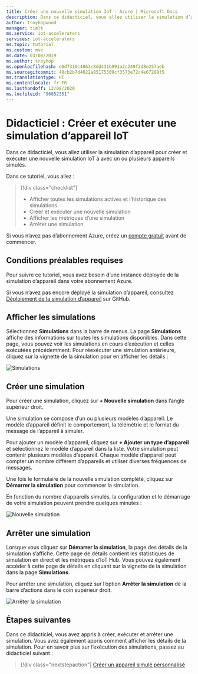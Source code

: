 ```yaml
---
title: Créer une nouvelle simulation IoT - Azure | Microsoft Docs
description: Dans ce didacticiel, vous allez utiliser la simulation d’appareil pour créer et exécuter une nouvelle simulation.
author: troyhopwood
manager: timlt
ms.service: iot-accelerators
services: iot-accelerators
ms.topic: tutorial
ms.custom: mvc
ms.date: 03/08/2019
ms.author: troyhop
ms.openlocfilehash: e0d7310c4863c8dd431b991a2c249f2d8e257aeb
ms.sourcegitcommit: 48cb2b7d4022a85175309cf3573e72c4e67288f5
ms.translationtype: HT
ms.contentlocale: fr-FR
ms.lasthandoff: 12/08/2020
ms.locfileid: "96852351"
---
```

# <a name="tutorial-create-and-run-an-iot-device-simulation"></a>Didacticiel : Créer et exécuter une simulation d’appareil IoT

Dans ce didacticiel, vous allez utiliser la simulation d’appareil pour créer et exécuter une nouvelle simulation IoT à avec un ou plusieurs appareils simulés.

Dans ce tutoriel, vous allez :

>[!div class="checklist"]
> * Afficher toutes les simulations actives et l’historique des simulations
> * Créer et exécuter une nouvelle simulation
> * Afficher les métriques d’une simulation
> * Arrêter une simulation

Si vous n’avez pas d’abonnement Azure, créez un [compte gratuit](https://azure.microsoft.com/free/?WT.mc_id=A261C142F) avant de commencer.

## <a name="prerequisites"></a>Conditions préalables requises

Pour suivre ce tutoriel, vous avez besoin d’une instance déployée de la simulation d’appareil dans votre abonnement Azure.

Si vous n’avez pas encore déployé la simulation d’appareil, consultez [Déploiement de la simulation d’appareil](https://github.com/Azure/device-simulation-dotnet/blob/master/README.md) sur GitHub.

## <a name="view-simulations"></a>Afficher les simulations

Sélectionnez **Simulations** dans la barre de menus. La page **Simulations** affiche des informations sur toutes les simulations disponibles. Dans cette page, vous pouvez voir les simulations en cours d’exécution et celles exécutées précédemment. Pour réexécuter une simulation antérieure, cliquez sur la vignette de la simulation pour en afficher les détails :

![Simulations](media/iot-accelerators-device-simulation-create-simulation/dashboard.png)

## <a name="create-a-simulation"></a>Créer une simulation

Pour créer une simulation, cliquez sur **+ Nouvelle simulation** dans l’angle supérieur droit.

Une simulation se compose d’un ou plusieurs modèles d’appareil. Le modèle d’appareil définit le comportement, la télémétrie et le format du message de l’appareil à simuler.

Pour ajouter un modèle d’appareil, cliquez sur **+ Ajouter un type d’appareil** et sélectionnez le modèle d’appareil dans la liste. Votre simulation peut contenir plusieurs modèles d’appareil. Chaque modèle d’appareil peut compter un nombre différent d’appareils et utiliser diverses fréquences de messages.

Une fois le formulaire de la nouvelle simulation complété, cliquez sur **Démarrer la simulation** pour commencer la simulation.

En fonction du nombre d’appareils simulés, la configuration et le démarrage de votre simulation peuvent prendre quelques minutes :

![Nouvelle simulation](media/iot-accelerators-device-simulation-create-simulation/newsimulation.png)

## <a name="stop-a-simulation"></a>Arrêter une simulation

Lorsque vous cliquez sur **Démarrer la simulation**, la page des détails de la simulation s’affiche. Cette page de détails contient les statistiques de simulation en direct et les métriques d’IoT Hub. Vous pouvez également accéder à cette page de détails en cliquant sur la vignette de la simulation dans la page **Simulations**.

Pour arrêter une simulation, cliquez sur l’option **Arrêter la simulation** de la barre d’actions dans le coin supérieur droit.

![Arrêter la simulation](media/iot-accelerators-device-simulation-create-simulation/simulationdetails.png)

## <a name="next-steps"></a>Étapes suivantes

Dans ce didacticiel, vous avez appris à créer, exécuter et arrêter une simulation. Vous avez également appris comment afficher les détails de la simulation. Pour en savoir plus sur l’exécution des simulations, passez au didacticiel suivant :

> [!div class="nextstepaction"]
> [Créer un appareil simulé personnalisé](iot-accelerators-device-simulation-create-custom-device.md)
